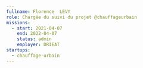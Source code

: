 ```yaml
---
fullname: Florence  LEVY
role: Chargée du suivi du projet @chauffageurbain
missions:
  - start: 2021-04-07
    end: 2022-04-07
    status: admin
    employer: DRIEAT
startups:
  - chauffage-urbain
---
```


